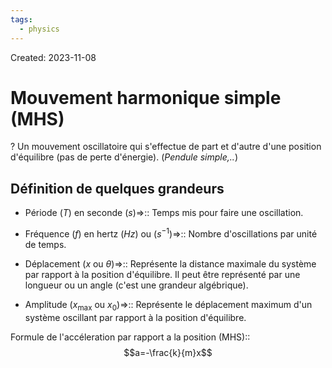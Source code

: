 ```yaml
---
tags:
  - physics
---
```

Created: 2023-11-08

# Mouvement harmonique simple (MHS)
?
Un mouvement oscillatoire qui s'effectue de part et d'autre d'une position d'équilibre (pas de perte d'énergie). (*Pendule simple,..*)
<!--SR:!2024-02-06,30,150-->

## Définition de quelques grandeurs
- Période ($T$) en seconde ($s$)=>:: Temps mis pour faire une oscillation.
<!--SR:!2024-01-14,37,250-->
- Fréquence ($f$) en hertz ($Hz$) ou ($s^{-1}$)=>:: Nombre d'oscillations par unité de temps.
<!--SR:!2024-01-29,48,250-->
- Déplacement ($x$ ou $\theta$)=>:: Représente la distance maximale du système par rapport à la position d'équilibre. Il peut être représenté par une longueur ou un angle (c'est une grandeur algébrique).
<!--SR:!2024-03-18,72,230-->
- Amplitude ($x_{\text{max}}$ ou $x_{0}$)=>:: Représente le déplacement maximum d'un système oscillant par rapport à la position d'équilibre.
<!--SR:!2024-04-03,84,250-->

Formule de l'accéleration par rapport a la position (MHS)::$$a=-\frac{k}{m}x$$
<!--SR:!2024-01-24,16,199-->
